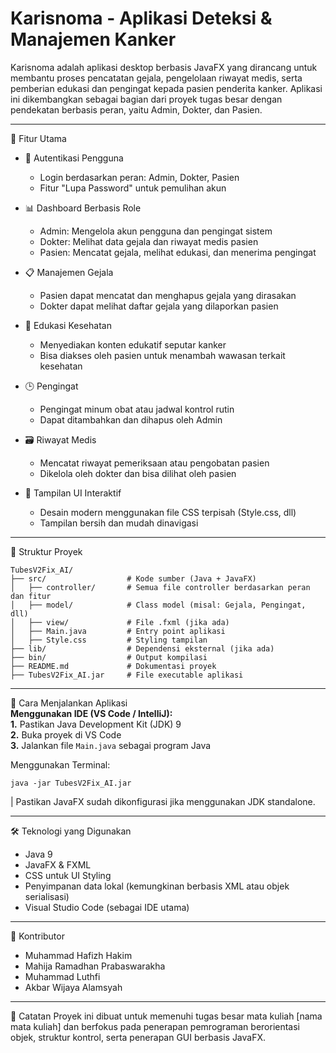 # Karisnoma - Aplikasi Deteksi & Manajemen Kanker

Karisnoma adalah aplikasi desktop berbasis JavaFX yang dirancang untuk membantu proses pencatatan gejala, pengelolaan riwayat medis, serta pemberian edukasi dan pengingat kepada pasien penderita kanker. Aplikasi ini dikembangkan sebagai bagian dari proyek tugas besar dengan pendekatan berbasis peran, yaitu Admin, Dokter, dan Pasien.

---
🧩 Fitur Utama
- 🔐 Autentikasi Pengguna
  - Login berdasarkan peran: Admin, Dokter, Pasien
  - Fitur "Lupa Password" untuk pemulihan akun

- 📊 Dashboard Berbasis Role
  - Admin: Mengelola akun pengguna dan pengingat sistem
  - Dokter: Melihat data gejala dan riwayat medis pasien
  - Pasien: Mencatat gejala, melihat edukasi, dan menerima pengingat

- 📋 Manajemen Gejala
  - Pasien dapat mencatat dan menghapus gejala yang dirasakan
  - Dokter dapat melihat daftar gejala yang dilaporkan pasien

- 📖 Edukasi Kesehatan
  - Menyediakan konten edukatif seputar kanker
  - Bisa diakses oleh pasien untuk menambah wawasan terkait kesehatan

- 🕒 Pengingat
  - Pengingat minum obat atau jadwal kontrol rutin
  - Dapat ditambahkan dan dihapus oleh Admin

- 🗃️ Riwayat Medis
  - Mencatat riwayat pemeriksaan atau pengobatan pasien
  - Dikelola oleh dokter dan bisa dilihat oleh pasien

- 🎨 Tampilan UI Interaktif
  - Desain modern menggunakan file CSS terpisah (Style.css, dll)
  - Tampilan bersih dan mudah dinavigasi

---
📁 Struktur Proyek
```
TubesV2Fix_AI/
├── src/                  # Kode sumber (Java + JavaFX)
│   ├── controller/       # Semua file controller berdasarkan peran dan fitur
│   ├── model/            # Class model (misal: Gejala, Pengingat, dll)
│   ├── view/             # File .fxml (jika ada)
│   ├── Main.java         # Entry point aplikasi
│   ├── Style.css         # Styling tampilan
├── lib/                  # Dependensi eksternal (jika ada)
├── bin/                  # Output kompilasi
├── README.md             # Dokumentasi proyek
├── TubesV2Fix_AI.jar     # File executable aplikasi
```
---
🚀 Cara Menjalankan Aplikasi<br>
**Menggunakan IDE (VS Code / IntelliJ):**<br>
**1.** Pastikan Java Development Kit (JDK) 9<br>
**2.** Buka proyek di VS Code<br>
**3.** Jalankan file ```Main.java``` sebagai program Java

Menggunakan Terminal:
```
java -jar TubesV2Fix_AI.jar
```
| Pastikan JavaFX sudah dikonfigurasi jika menggunakan JDK standalone.

---
🛠️ Teknologi yang Digunakan
- Java 9
- JavaFX & FXML
- CSS untuk UI Styling
- Penyimpanan data lokal (kemungkinan berbasis XML atau objek serialisasi)
- Visual Studio Code (sebagai IDE utama)

---
👥 Kontributor
- Muhammad Hafizh Hakim
- Mahija Ramadhan Prabaswarakha
- Muhammad Luthfi
- Akbar Wijaya Alamsyah
  
---
📌 Catatan
Proyek ini dibuat untuk memenuhi tugas besar mata kuliah [nama mata kuliah] dan berfokus pada penerapan pemrograman berorientasi objek, struktur kontrol, serta penerapan GUI berbasis JavaFX.
